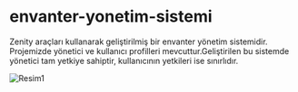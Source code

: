 # envanter-yonetim-sistemi
Zenity araçları kullanarak geliştirilmiş bir envanter yönetim sistemidir.
Projemizde yönetici ve kullanıcı profilleri mevcuttur.Geliştirilen bu sistemde yönetici tam yetkiye sahiptir, kullanıcının yetkileri ise sınırlıdır.

![Resim1](https://github.com/user-attachments/assets/7878fce0-9eee-40f4-95d3-c83baa266308)
